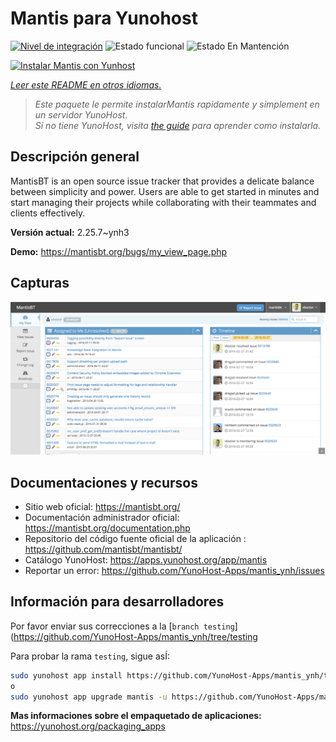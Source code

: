 <!--
Este archivo README esta generado automaticamente<https://github.com/YunoHost/apps/tree/master/tools/readme_generator>
No se debe editar a mano.
-->

# Mantis para Yunohost

[![Nivel de integración](https://dash.yunohost.org/integration/mantis.svg)](https://dash.yunohost.org/appci/app/mantis) ![Estado funcional](https://ci-apps.yunohost.org/ci/badges/mantis.status.svg) ![Estado En Mantención](https://ci-apps.yunohost.org/ci/badges/mantis.maintain.svg)

[![Instalar Mantis con Yunhost](https://install-app.yunohost.org/install-with-yunohost.svg)](https://install-app.yunohost.org/?app=mantis)

*[Leer este README en otros idiomas.](./ALL_README.md)*

> *Este paquete le permite instalarMantis rapidamente y simplement en un servidor YunoHost.*  
> *Si no tiene YunoHost, visita [the guide](https://yunohost.org/install) para aprender como instalarla.*

## Descripción general

MantisBT is an open source issue tracker that provides a delicate balance between simplicity and power. Users are able to get started in minutes and start managing their projects while collaborating with their teammates and clients effectively. 

**Versión actual:** 2.25.7~ynh3

**Demo:** <https://mantisbt.org/bugs/my_view_page.php>

## Capturas

![Captura de Mantis](./doc/screenshots/modern_my_view.png)

## Documentaciones y recursos

- Sitio web oficial: <https://mantisbt.org/>
- Documentación administrador oficial: <https://mantisbt.org/documentation.php>
- Repositorio del código fuente oficial de la aplicación : <https://github.com/mantisbt/mantisbt/>
- Catálogo YunoHost: <https://apps.yunohost.org/app/mantis>
- Reportar un error: <https://github.com/YunoHost-Apps/mantis_ynh/issues>

## Información para desarrolladores

Por favor enviar sus correcciones a la [`branch testing`](https://github.com/YunoHost-Apps/mantis_ynh/tree/testing

Para probar la rama `testing`, sigue asÍ:

```bash
sudo yunohost app install https://github.com/YunoHost-Apps/mantis_ynh/tree/testing --debug
o
sudo yunohost app upgrade mantis -u https://github.com/YunoHost-Apps/mantis_ynh/tree/testing --debug
```

**Mas informaciones sobre el empaquetado de aplicaciones:** <https://yunohost.org/packaging_apps>
